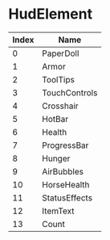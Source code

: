 # HudElement

Index | Name
--- | ---
0 | PaperDoll
1 | Armor
2 | ToolTips
3 | TouchControls
4 | Crosshair
5 | HotBar
6 | Health
7 | ProgressBar
8 | Hunger
9 | AirBubbles
10 | HorseHealth
11 | StatusEffects
12 | ItemText
13 | Count